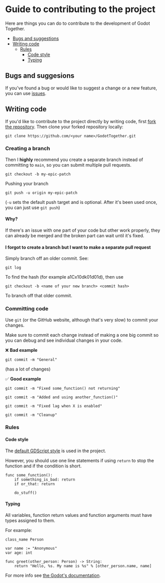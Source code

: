 # Guide to contributing to the project

Here are things you can do to contribute to the development of Godot Together.

- [Bugs and suggestions](#bugs-and-suggesions)
- [Writing code](#writing-code)
	- [Rules](#rules)
		- [Code style](#code-style)
		- [Typing](#typing)

## Bugs and suggesions
If you've found a bug or would like to suggest a change or a new feature, you can use [issues](https://github.com/Wolfyxon/GodotTogether/issues).

## Writing code
If you'd like to contribute to the project directly by writing code, first [fork the repository](https://github.com/Wolfyxon/GodotTogether/fork).
Then clone your forked repository locally:
```
git clone https://github.com/<your name>/GodotTogether.git
```

### Creating a branch
Then I **highly** recommend you create a separate branch instead of committing to `main`, so you can submit multiple pull requests.

```
git checkout -b my-epic-patch
```
Pushing your branch
```
git push -u origin my-epic-patch
```
(`-u` sets the default push target and is optional. After it's been used once, you can just use `git push`)

#### Why? 
If there's an issue with one part of your code but other work properly, they can already be merged and the broken part can wait until it's fixed.

#### I forgot to create a branch but I want to make a separate pull request
Simply branch off an older commit. See:
```
git log
```
To find the hash (for example a1Cx10dk01d01d), then use
```
git checkout -b <name of your new branch> <commit hash>
```
To branch off that older commit.

### Committing code
Use `git` (or the GitHub website, although that's very slow) to commit your changes.

Make sure to commit each change instead of making a one big commit so you can debug and see individual changes in your code.

❌ **Bad example**
```
git commit -m "General"
```
(has a lot of changes)

✅ **Good example**
```
git commit -m "Fixed some_function() not returning"
```
```
git commit -m "Added and using another_function()"
```
```
git commit -m "Fixed lag when X is enabled"
```
```
git commit -m "Cleanup"
```


### Rules
#### Code style
The [default GDScript style](https://docs.godotengine.org/en/stable/tutorials/scripting/gdscript/gdscript_styleguide.html) is used in the project.

However, you should use one line statements if using `return` to stop the function and if the condition is short.
```gdscript
func some_function():
	if something_is_bad: return
	if or_that: return

	do_stuff()
```

#### Typing
All variables, function return values and function arguments must have types assigned to them.

For example:
```gdscript
class_name Person

var name := "Anonymous"
var age: int

func greet(other_person: Person) -> String:
	return "Hello, %s. My name is %s" % [other_person.name, name]

```

For more info see [the Godot's documentation](https://docs.godotengine.org/en/stable/tutorials/scripting/gdscript/static_typing.html).
